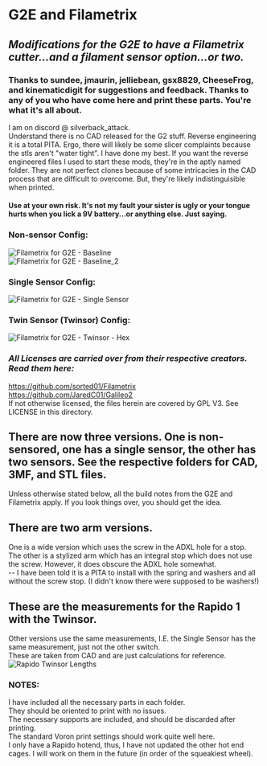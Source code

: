 # G2E and Filametrix
## _Modifications for the G2E to have a Filametrix cutter...and a filament sensor option...or two._  
### Thanks to sundee, jmaurin, jelliebean, gsx8829, CheeseFrog, and kinematicdigit for suggestions and feedback. Thanks to any of you who have come here and print these parts. You're what it's all about.  
I am on discord @ silverback_attack.  
Understand there is no CAD released for the G2 stuff. Reverse engineering it is a total PITA. Ergo, there will likely be some slicer complaints because the stls aren't "water tight". I have done my best. If you want the reverse engineered files I used to start these mods, they're in the aptly named folder. They are not perfect clones because of some intricacies in the CAD process that are difficult to overcome. But, they're likely indistinguisible when printed.  
#### Use at your own risk. It's not my fault your sister is ugly or your tongue hurts when you lick a 9V battery...or anything else. Just saying.  

### Non-sensor Config:  
![Filametrix for G2E - Baseline](https://github.com/IRTrail/Voron-Stuff/assets/53546870/971e3992-9a19-41cd-ba88-7a4262078c5e)   
![Filametrix for G2E - Baseline_2](https://github.com/IRTrail/Voron-Stuff/assets/53546870/f2b1baad-611c-4490-8393-d75df3c98c23)  

### Single Sensor Config:  
![Filametrix for G2E - Single Sensor](https://github.com/IRTrail/Voron-Stuff/assets/53546870/d396f91a-6356-4e1e-9b5f-fdacacf5937b)  

### Twin Sensor (Twinsor) Config:  
![Filametrix for G2E - Twinsor - Hex](https://github.com/IRTrail/Voron-Stuff/assets/53546870/72df904c-5bd1-4afa-8aa7-244e5654a124)  

### _All Licenses are carried over from their respective creators. Read them here:_
https://github.com/sorted01/Filametrix  
https://github.com/JaredC01/Galileo2  
If not otherwise licensed, the files herein are covered by GPL V3. See LICENSE in this directory.  

## There are now three versions. One is non-sensored, one has a single sensor, the other has two sensors. See the respective folders for CAD, 3MF, and STL files.
Unless otherwise stated below, all the build notes from the G2E and Filametrix apply. If you look things over, you should get the idea.

## There are two arm versions.  
One is a wide version which uses the screw in the ADXL hole for a stop.  
The other is a stylized arm which has an integral stop which does not use the screw. However, it does obscure the ADXL hole somewhat.  
-- I have been told it is a PITA to install with the spring and washers and all without the screw stop. (I didn't know there were supposed to be washers!)

## These are the measurements for the Rapido 1 with the Twinsor.  
Other versions use the same measurements, I.E. the Single Sensor has the same measurement, just not the other switch.  
These are taken from CAD and are just calculations for reference.  
![Rapido Twinsor Lengths](https://github.com/IRTrail/Voron-Stuff/assets/53546870/a821cf6b-4c67-44a2-a548-0bc05bf0c026)


### NOTES:  
I have included all the necessary parts in each folder.  
They should be oriented to print with no issues.  
The necessary supports are included, and should be discarded after printing.  
The standard Voron print settings should work quite well here.  
I only have a Rapido hotend, thus, I have not updated the other hot end cages. I will work on them in the future (in order of the squeakiest wheel).
